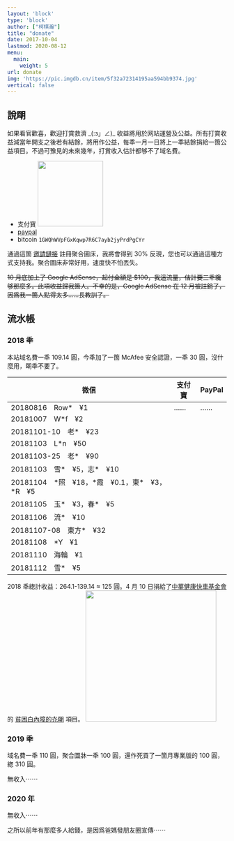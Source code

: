 ```yaml
---
layout: 'block'
type: 'block'
author: ["柯棋瀚"]
title: "donate"
date: 2017-10-04
lastmod: 2020-08-12
menu:
  main:
    weight: 5
url: donate
img: 'https://pic.imgdb.cn/item/5f32a72314195aa594bb9374.jpg'
vertical: false
---
```


## 說朙

如果看官歡喜，歡迎打賞救濟 \_(:з」∠)_ 收益將用於网站運營及公益。所有打賞收益減當年開支之後若有結餘，將用作公益，每秊一月一日將上一秊結餘捐給一箇公益項目。不過可豫見的未來幾年，打賞收入估計都够不了域名費。

- 支付寶 <img src="https://api.superbed.cn/pic/5bf82416c4ff9e058246008d" width="150" >
- [paypal](https://paypal.me/kujihhoe) 
- bitcoin `1GWQhWVpFGxKqwp7R6C7ayb2jyPrdPgCYr`

通過這箇 [邀請鏈接](https://www.superbed.cn/signup?from_id=5be2af239dc6d6b928f1a085) 註冊聚合圖床，我將會得到 30% 反現，您也可以通過這種方式支持我。聚合圖床非常好用，速度快不怕丟失。

~~10 月底加上了 Google AdSense，起付金額是 $100，我這流量，估計要三秊纔够那麼多。此項收益歸我箇人。不幸的是，Google AdSense 在 12 月被註銷了，因爲我一箇人點得太多……長教訓了。~~

## 流水帳

### 2018 秊

本站域名費一秊 109.14 圓，今秊加了一箇 McAfee 安全認證，一秊 30 圓，沒什麼用，朙秊不要了。

| 微信                                                  | 支付寶 | PayPal |
| ----------------------------------------------------- | ------ | ------ |
| 20180816　Row*　¥1                            | ……     | ……     |
| 20181007　W*f　¥2                                     |        |        |
| 20181101-10　老*　¥23                                |        |        |
| 20181103　L*n　¥50                                    |        |        |
| 20181103-25　老*　¥90                                |        |        |
| 20181103　雪*　¥5，志*　¥10                 |        |        |
| 20181104　\*照　¥18，\*霞　¥0.1，東*　¥3，*R　¥5 |        |        |
| 20181105　玉*　¥3，春*　¥5                        |        |        |
| 20181106　流*　¥10                                 |        |        |
| 20181107-08　東方*　¥32                            |        |        |
| 20181108　\*Y　¥1                                     |        |        |
| 20181110　海輪　¥1                                    |        |        |
| 20181112　雪*　¥5                                |        |        |

2018 秊緫計收益：264.1-139.14 ≈ 125 圓。4 月 10 日捐給了<u>中蕐健康快車基金會</u>的 [貧困白內障的灮朙](https://gongyi.qq.com/loveplan/wangjuguangming.htm) 項目。 <img src="https://pic.superbed.cn/item/5cad4a783a213b0417f6943f" width=300>

### 2019 秊

域名費一秊 110 圓，聚合圖牀一秊 100 圓，還作死買了一箇月專業版的 100 圓，緫 310 圓。

無收入⋯⋯

### 2020 年

無收入⋯⋯

之所以前年有那麼多人給錢，是因爲爸媽發朋友圈宣傳⋯⋯